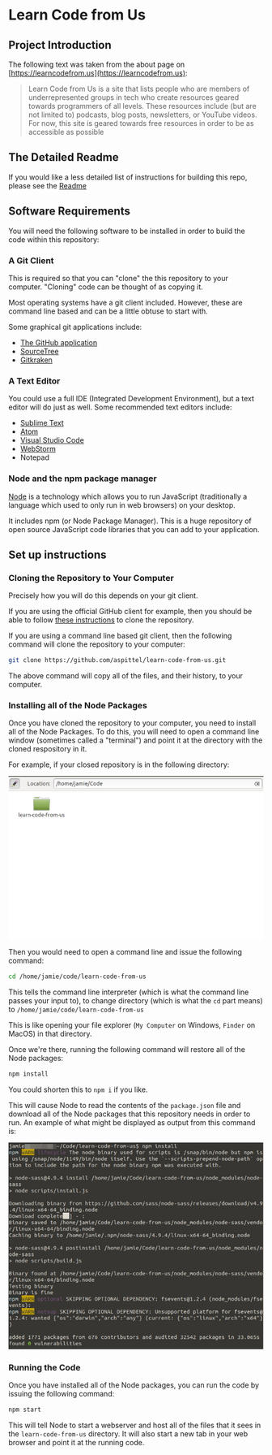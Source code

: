 # Learn Code from Us

## Project Introduction

The following text was taken from the about page on [https://learncodefrom.us](https://learncodefrom.us):

> Learn Code from Us is a site that lists people who are members of underrepresented groups in tech who create resources geared towards programmers of all levels. These resources include (but are not limited to) podcasts, blog posts, newsletters, or YouTube videos. For now, this site is geared towards free resources in order to be as accessible as possible

## The Detailed Readme

If you would like a less detailed list of instructions for building this repo, please see the [Readme](Readme.md)

## Software Requirements

You will need the following software to be installed in order to build the code within this repository:

### A Git Client

This is required so that you can "clone" the this repository to your computer. "Cloning" code can be thought of as copying it.

Most operating systems have a git client included. However, these are command line based and can be a little obtuse to start with.

Some graphical git applications include:

- [The GitHub application](https://desktop.github.com/)
- [SourceTree](https://www.sourcetreeapp.com/)
- [Gitkraken](https://www.gitkraken.com/)

### A Text Editor

You could use a full IDE (Integrated Development Environment), but a text editor will do just as well. Some recommended text editors include:

- [Sublime Text](https://www.sublimetext.com/)
- [Atom](https://atom.io/)
- [Visual Studio Code](https://code.visualstudio.com/)
- [WebStorm](https://www.jetbrains.com/webstorm/)
- Notepad

### Node and the npm package manager

[Node](https://nodejs.org/en/) is a technology which allows you to run JavaScript (traditionally a language which used to only run in web browsers) on your desktop.

It includes npm (or Node Package Manager). This is a huge repository of open source JavaScript code libraries that you can add to your application.


## Set up instructions

### Cloning the Repository to Your Computer

Precisely how you will do this depends on your git client.

If you are using the official GitHub client for example, then you should be able to follow [these instructions](https://help.github.com/desktop/guides/contributing-to-projects/cloning-a-repository-from-github-to-github-desktop/) to clone the repository.

If you are using a command line based git client, then the following command will clone the repository to your computer:

``` bash
git clone https://github.com/aspittel/learn-code-from-us.git
```

The above command will copy all of the files, and their history, to your computer.

### Installing all of the Node Packages

Once you have cloned the repository to your computer, you need to install all of the Node Packages. To do this, you will need to open a command line window (sometimes called a "terminal") and point it at the directory with the cloned respository in it.

For example, if your closed repository is in the following directory:

![showing the cloned repository as /home/jamie/code/learn-code-from-us](./readme-images/code-location.jpg)

Then you would need to open a command line and issue the following command:

``` bash
cd /home/jamie/code/learn-code-from-us
```

This tells the command line interpreter (which is what the command line passes your input to), to change directory (which is what the `cd` part means) to `/home/jamie/code/learn-code-from-us`

This is like opening your file explorer (`My Computer` on Windows, `Finder` on MacOS) in that directory.

Once we're there, running the following command will restore all of the Node packages:

``` bash
npm install
```

You could shorten this to `npm i` if you like.

This will cause Node to read the contents of the `package.json` file and download all of the Node packages that this repository needs in order to run. An example of what might be displayed as output from this command is:

![Showing an example of the output from running the npm install command](./readme-images/npm-install-example-output.jpg)

### Running the Code

Once you have installed all of the Node packages, you can run the code by issuing the following command:

``` bash
npm start
```

This will tell Node to start a webserver and host all of the files that it sees in the `learn-code-from-us` directory. It will also start a new tab in your web browser and point it at the running code.

